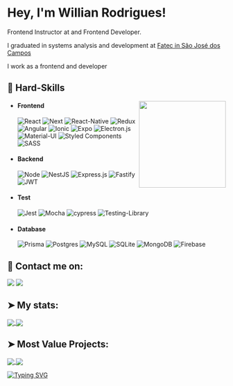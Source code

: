 <!---
  ![Willian Rodrigues](https://user-images.githubusercontent.com/70382532/138322189-2db8df52-9dcb-40a0-88a8-c365466bd33d.gif)
-->

# Hey, I'm Willian Rodrigues!

Frontend Instructor at  and Frontend Developer.

I graduated in systems analysis and development at [Fatec in São José dos Campos](https://fatecsjc-prd.azurewebsites.net/)

I work as a frontend and developer

## 🔭 Hard-Skills
<div align="center">
  <img align="right" src="https://octodex.github.com/images/daftpunktocat-thomas.gif" height="200px" />
</div>

  - #### Frontend
    ![React](https://img.shields.io/badge/React-20232A?style=for-the-badge&logo=react&logoColor=61DAFB)
    ![Next](https://img.shields.io/badge/next.js-000000?style=for-the-badge&logo=nextdotjs&logoColor=white)
    ![React-Native](https://img.shields.io/badge/React_Native-20232A?style=for-the-badge&logo=react&logoColor=61DAFB)
    ![Redux](https://img.shields.io/badge/redux-%23593d88.svg?style=for-the-badge&logo=redux&logoColor=white)
    ![Angular](https://img.shields.io/badge/angular-%23DD0031.svg?style=for-the-badge&logo=angular&logoColor=white)
    ![Ionic](https://img.shields.io/badge/Ionic-%233880FF.svg?style=for-the-badge&logo=Ionic&logoColor=white)
    ![Expo](https://img.shields.io/badge/expo-1C1E24?style=for-the-badge&logo=expo&logoColor=#D04A37)
    ![Electron.js](https://img.shields.io/badge/Electron-191970?style=for-the-badge&logo=Electron&logoColor=white)
    ![Material-UI](https://img.shields.io/badge/Material--UI-0081CB?style=for-the-badge&logo=material-ui&logoColor=white)
    ![Styled Components](https://img.shields.io/badge/styled--components-DB7093?style=for-the-badge&logo=styled-components&logoColor=white)
    ![SASS](https://img.shields.io/badge/SASS-hotpink.svg?style=for-the-badge&logo=SASS&logoColor=white)

 - #### Backend
    ![Node](https://img.shields.io/badge/Node.js-339933?style=for-the-badge&logo=nodedotjs&logoColor=white)
    ![NestJS](https://img.shields.io/badge/nestjs-%23E0234E.svg?style=for-the-badge&logo=nestjs&logoColor=white)
    ![Express.js](https://img.shields.io/badge/express.js-%23404d59.svg?style=for-the-badge&logo=express&logoColor=%2361DAFB)
    ![Fastify](https://img.shields.io/badge/fastify-%23000000.svg?style=for-the-badge&logo=fastify&logoColor=white)
    ![JWT](https://img.shields.io/badge/JWT-black?style=for-the-badge&logo=JSON%20web%20tokens)

 - #### Test
    ![Jest](https://img.shields.io/badge/-jest-%23C21325?style=for-the-badge&logo=jest&logoColor=white)
    ![Mocha](https://img.shields.io/badge/-mocha-%238D6748?style=for-the-badge&logo=mocha&logoColor=white)
    ![cypress](https://img.shields.io/badge/-cypress-%23E5E5E5?style=for-the-badge&logo=cypress&logoColor=058a5e)
    ![Testing-Library](https://img.shields.io/badge/-TestingLibrary-%23E33332?style=for-the-badge&logo=testing-library&logoColor=white)
    

 - #### Database
    ![Prisma](https://img.shields.io/badge/Prisma-3982CE?style=for-the-badge&logo=Prisma&logoColor=white)
    ![Postgres](https://img.shields.io/badge/postgres-%23316192.svg?style=for-the-badge&logo=postgresql&logoColor=white)
    ![MySQL](https://img.shields.io/badge/mysql-%2300f.svg?style=for-the-badge&logo=mysql&logoColor=white)
    ![SQLite](https://img.shields.io/badge/sqlite-%2307405e.svg?style=for-the-badge&logo=sqlite&logoColor=white)
    ![MongoDB](https://img.shields.io/badge/MongoDB-%234ea94b.svg?style=for-the-badge&logo=mongodb&logoColor=white)
    ![Firebase](https://img.shields.io/badge/Firebase-039BE5?style=for-the-badge&logo=Firebase&logoColor=white)

## 📧 Contact me on:

[![](https://img.shields.io/badge/LinkedIn-0077B5?style=for-the-badge&logo=linkedin&logoColor=white)](https://www.linkedin.com/in/willianrsilva/)
[![](https://img.shields.io/badge/WhatsApp-25D366?style=for-the-badge&logo=whatsapp&logoColor=white)](https://api.whatsapp.com/send?phone=5512982277740) 


## ➤ My stats:
  <a href="https://github.com/Willian-Rodrigues">
    <img align="center" src="https://github-readme-stats.anuraghazra1.vercel.app/api?username=Willian-Rodrigues&theme=radical&show_icons=true" />
  </a>

  <a href="https://github.com/Willian-Rodrigues">
    <img align="center" src="https://github-readme-stats.anuraghazra1.vercel.app/api/top-langs/?username=Willian-Rodrigues&layout=compact&theme=radical" />
  </a>
 
  
## ➤ Most Value Projects:
  <a href="https://github.com/Willian-Rodrigues/nestjs-prisma-querybuilder-interface">
  <img align="center" src="https://github-readme-stats.anuraghazra1.vercel.app/api/pin/?username=Willian-Rodrigues&repo=nestjs-prisma-querybuilder-interface&title_color=fff&icon_color=79ff97&text_color=9f9f9f&bg_color=151515" />
</a>
  
  <a href="https://github.com/Willian-Rodrigues/api-sem3-target-crm">
  <img align="center" src="https://github-readme-stats.anuraghazra1.vercel.app/api/pin/?username=Willian-Rodrigues&repo=api-sem3-target-crm&title_color=fff&icon_color=79ff97&text_color=9f9f9f&bg_color=151515" />
</a>

[![Typing SVG](https://readme-typing-svg.herokuapp.com?color=009208&size=33&center=true&vCenter=true&width=840&height=80&lines=Staying+focused+and+dedication;is+the+vision+for+a+bright+future)](https://git.io/typing-svg)
 
